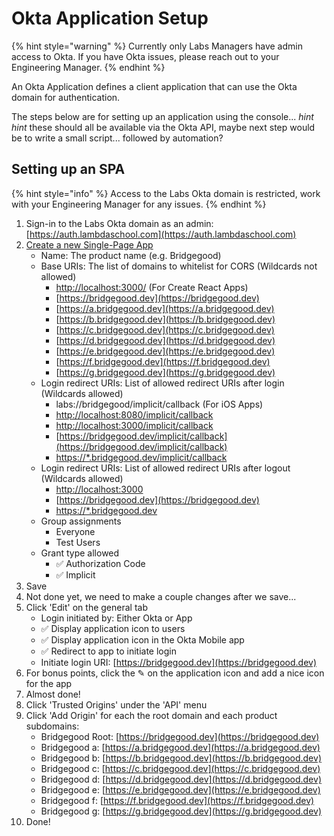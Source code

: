 # Okta Application Setup

{% hint style="warning" %}
Currently only Labs Managers have admin access to Okta. If you have Okta issues, please reach out to your Engineering Manager.
{% endhint %}

An Okta Application defines a client application that can use the Okta domain for authentication.

The steps below are for setting up an application using the console... _hint hint_ these should all be available via the Okta API, maybe next step would be to write a small script... followed by automation?

## Setting up an SPA

{% hint style="info" %}
Access to the Labs Okta domain is restricted, work with your Engineering Manager for any issues.
{% endhint %}

1. Sign-in to the Labs Okta domain as an admin: [https://auth.lambdaschool.com](https://auth.lambdaschool.com)
2. [Create a new Single-Page App](https://dev-625244-admin.okta.com/dev/console/apps/new)
   * Name: The product name \(e.g. Bridgegood\)
   * Base URIs: The list of domains to whitelist for CORS \(Wildcards not allowed\)
     * [http://localhost:3000/](http://localhost:3000/) \(For Create React Apps\)
     * [https://bridgegood.dev](https://bridgegood.dev)
     * [https://a.bridgegood.dev](https://a.bridgegood.dev)
     * [https://b.bridgegood.dev](https://b.bridgegood.dev)
     * [https://c.bridgegood.dev](https://c.bridgegood.dev)
     * [https://d.bridgegood.dev](https://d.bridgegood.dev)
     * [https://e.bridgegood.dev](https://e.bridgegood.dev)
     * [https://f.bridgegood.dev](https://f.bridgegood.dev)
     * [https://g.bridgegood.dev](https://g.bridgegood.dev)
   * Login redirect URIs: List of allowed redirect URIs after login \(Wildcards allowed\)
     * labs://bridgegood/implicit/callback \(For iOS Apps\)
     * [http://localhost:8080/implicit/callback](http://localhost:8080/implicit/callback)
     * [http://localhost:3000/implicit/callback](http://localhost:3000/implicit/callback)
     * [https://bridgegood.dev/implicit/callback](https://bridgegood.dev/implicit/callback)
     * [https://\*.bridgegood.dev/implicit/callback](https://*.bridgegood.dev/implicit/callback)
   * Login redirect URIs: List of allowed redirect URIs after logout \(Wildcards allowed\)
     * [http://localhost:3000](http://localhost:3000)
     * [https://bridgegood.dev](https://bridgegood.dev)
     * [https://\*.bridgegood.dev](https://*.bridgegood.dev)
   * Group assignments
     * Everyone
     * Test Users
   * Grant type allowed
     * ✅ Authorization Code
     * ✅ Implicit
3. Save
4. Not done yet, we need to make a couple changes after we save...
5. Click 'Edit' on the general tab
   * Login initiated by: Either Okta or App
   * ✅ Display application icon to users
   * ✅ Display application icon in the Okta Mobile app
   * ✅ Redirect to app to initiate login
   * Initiate login URI: [https://bridgegood.dev](https://bridgegood.dev)
6. For bonus points, click the ✎ on the application icon and add a nice icon for the app
7. Almost done!
8. Click 'Trusted Origins' under the 'API' menu
9. Click 'Add Origin' for each the root domain and each product subdomains:
   * Bridgegood Root: [https://bridgegood.dev](https://bridgegood.dev)
   * Bridgegood a: [https://a.bridgegood.dev](https://a.bridgegood.dev)
   * Bridgegood b: [https://b.bridgegood.dev](https://b.bridgegood.dev)
   * Bridgegood c: [https://c.bridgegood.dev](https://c.bridgegood.dev)
   * Bridgegood d: [https://d.bridgegood.dev](https://d.bridgegood.dev)
   * Bridgegood e: [https://e.bridgegood.dev](https://e.bridgegood.dev)
   * Bridgegood f: [https://f.bridgegood.dev](https://f.bridgegood.dev)
   * Bridgegood g: [https://g.bridgegood.dev](https://g.bridgegood.dev)
10. Done!

